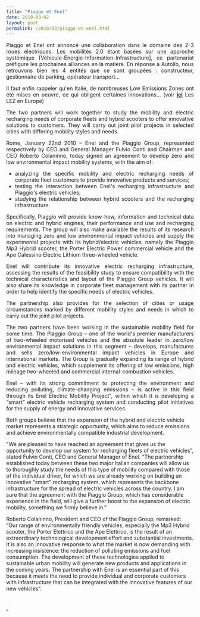 ```yaml
---
title: "Piaggo et Enel"
date: 2010-03-02
layout: post
permalink: /2010/03/piaggo-et-enel.html
---
```


<p style="text-align: justify">Piaggo et Enel ont annoncé une collaboration dans le domaine des 2-3 roues électriques. Les mobilités 2.0 étant basées sur une approche systémique [Véhicule-Energie-Information-Infrastructure], ce partenariat préfigure les prochaines alliances en la matière. En réponse à Autolib, nous retrouvons bien les 4 entités que ce sont groupées : constructeur, gestionnaire de parking, opérateur transport...</p> <p style="text-align: justify">Il faut enfin rappeler qu'en Italie, de nombreuses Low Emissions Zones ont été mises en oeuvre, ce qui obligent certaines innovations... (voir <strong><span style="text-decoration: underline"><a href="http://www.lowemissionzones.eu/" target="_blank">ici</a></span></strong> Les LEZ en Europe)<br /> </p>  <!--more-->  <p style="text-align: justify">The two partners will work together to study the mobility and electric recharging needs of corporate fleets and hybrid scooters to offer innovative solutions to customers. They will carry out joint pilot projects in selected cities with differing mobility styles and needs. </p> <p style="text-align: justify">Rome, January 22nd 2010 – Enel and the Piaggio Group, represented respectively by CEO and General Manager Fulvio Conti and Chairman and CEO Roberto Colaninno, today signed an agreement to develop zero and low environmental impact mobility systems, with the aim of:</p> <ul> <li> <div style="text-align: justify">analyzing the specific mobility and electric recharging needs of corporate fleet customers to provide innovative products and services; </div></li> <li> <div style="text-align: justify">testing the interaction between Enel's recharging infrastructure and Piaggio's electric vehicles; </div></li> <li> <div style="text-align: justify">studying the relationship between hybrid scooters and the recharging infrastructure. </div></li> </ul> <p style="text-align: justify">Specifically, Piaggio will provide know-how, information and technical data on electric and hybrid engines, their performance and use and recharging requirements. The group will also make available the results of its research into managing zero and low environmental impact vehicles and supply the experimental projects with its hybrid/electric vehicles, namely the Piaggio Mp3 Hybrid scooter, the Porter Electric Power commercial vehicle and the Ape Calessino Electric Lithium three-wheeled vehicle. </p> <p style="text-align: justify">Enel will contribute its innovative electric recharging infrastructure, assessing the results of the feasibility study to ensure compatibility with the technical characteristics and layout of the Piaggio Group vehicles. It will also share its knowledge in corporate fleet management with its partner in order to help identify the specific needs of electric vehicles. </p> <p style="text-align: justify">The partnership also provides for the selection of cities or usage circumstances marked by different mobility styles and needs in which to carry out the joint pilot projects. </p> <p style="text-align: justify">The two partners have been working in the sustainable mobility field for some time. The Piaggio Group – one of the world's premier manufacturers of two-wheeled motorised vehicles and the absolute leader in zero/low environmental impact solutions in this segment – develops, manufactures and sells zero/low-environmental impact vehicles in Europe and international markets. The Group is gradually expanding its range of hybrid and electric vehicles, which supplement its offering of low emissions, high mileage two-wheeled and commercial internal-combustion vehicles.</p> <p style="text-align: justify">Enel – with its strong commitment to protecting the environment and reducing polluting, climate-changing emissions – is active in this field through its Enel Electric Mobility Project", within which it is developing a “smart” electric vehicle recharging system and conducting pilot initiatives for the supply of energy and innovative services. </p> <p style=""text-align: justify"">Both groups believe that the expansion of the hybrid and electric vehicle market represents a strategic opportunity, which aims to reduce emissions and achieve environmentally compatible industrial development. </p> <p style=""text-align: justify"">"We are pleased to have reached an agreement that gives us the opportunity to develop our system for recharging fleets of electric vehicles”, stated Fulvio Conti, CEO and General Manager of Enel. “The partnership established today between these two major Italian companies will allow us to thoroughly study the needs of this type of mobility compared with those of the individual driver, for which we are already working on building an innovative “smart” recharging system, which represents the backbone infrastructure for the spread of electric vehicles across the country. I am sure that the agreement with the Piaggio Group, which has considerable experience in the field, will give a further boost to the expansion of electric mobility, something we firmly believe in." </p> <p style=""text-align: justify"">Roberto Colaninno, President and CEO of the Piaggio Group, remarked: “Our range of environmentally friendly vehicles, especially the Mp3 Hybrid scooter, the Porter Elettrico and the Ape Elettrico, is the result of an extraordinary technological development effort and substantial investments. It is also an innovative response to what the market is now demanding with increasing insistence: the reduction of polluting emissions and fuel consumption. The development of these technologies applied to sustainable urban mobility will generate new products and applications in the coming years. The partnership with Enel is an essential part of this because it meets the need to provide individual and corporate customers with infrastructure that can be integrated with the innovative features of our new vehicles”. </p> <p style=""text-align: justify""> </p>"